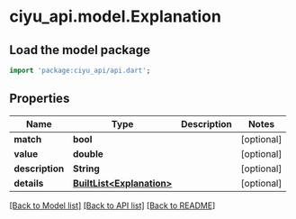 # ciyu_api.model.Explanation

## Load the model package
```dart
import 'package:ciyu_api/api.dart';
```

## Properties
Name | Type | Description | Notes
------------ | ------------- | ------------- | -------------
**match** | **bool** |  | [optional] 
**value** | **double** |  | [optional] 
**description** | **String** |  | [optional] 
**details** | [**BuiltList&lt;Explanation&gt;**](Explanation.md) |  | [optional] 

[[Back to Model list]](../README.md#documentation-for-models) [[Back to API list]](../README.md#documentation-for-api-endpoints) [[Back to README]](../README.md)


